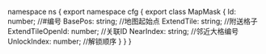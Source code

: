 namespace ns {
	export namespace cfg {
		export class MapMask {
			Id: number;		//#编号
			BasePos: string;		//地图起始点
			ExtendTile: string;		//附送格子
			ExtendTileOpenId: number;		//关联ID
			NearIndex: string;		//邻近大格编号
			UnlockIndex: number;		//解锁顺序
		}
	}
}
